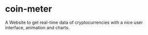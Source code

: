 # coin-meter
A Website to get real-time data of cryptocurrencies with a nice user interface, animation and charts.
